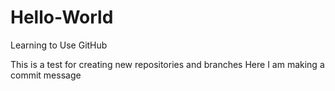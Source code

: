 # Hello-World
Learning to Use GitHub


This is a test for creating new repositories and branches
Here I am making a commit message
